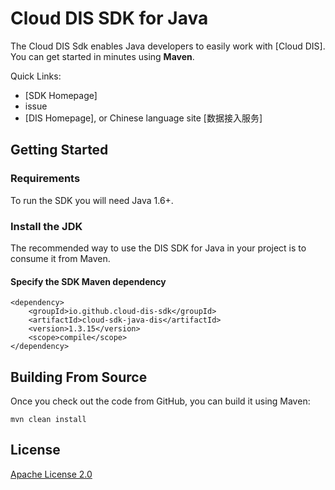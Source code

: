 # Cloud DIS SDK for Java

The Cloud DIS Sdk enables Java developers to easily work with [Cloud DIS]. You can get started in minutes using **Maven**.

Quick Links:
- [SDK Homepage]
- issue
- [DIS Homepage], or Chinese language site [数据接入服务]

## Getting Started
### Requirements
To run the SDK you will need Java 1.6+.

### Install the JDK
The recommended way to use the DIS SDK for Java in your project is to consume it from Maven.

#### Specify the SDK Maven dependency
    <dependency>
        <groupId>io.github.cloud-dis-sdk</groupId>
        <artifactId>cloud-sdk-java-dis</artifactId>
        <version>1.3.15</version>
        <scope>compile</scope>
    </dependency>


## Building From Source
Once you check out the code from GitHub, you can build it using Maven:

    mvn clean install

## License
[Apache License 2.0](https://www.apache.org/licenses/LICENSE-2.0.html)
